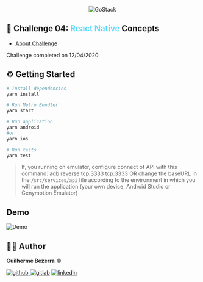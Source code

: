 <p align="center">
    <img alt="GoStack" src="https://ap.imagensbrasil.org/images/2020/04/09/banner-bootcamp-gostack-11.png" />
</p>

## :rocket: Challenge 04: <span style="color:#61dafb;">React Native</span> Concepts

- [About Challenge](https://github.com/Rocketseat/bootcamp-gostack-desafios/tree/master/desafio-conceitos-react-native)

Challenge completed on 12/04/2020.


## ⚙️ Getting Started

```Bash
# Install dependencies
yarn install

# Run Metro Bundler
yarn start

# Run application
yarn android
#or
yarn ios

# Run tests
yarn test
```
> If, you running on emulator, configure connect of API with this command: 
> adb reverse tcp:3333 tcp:3333
> OR change the baseURL in the `/src/services/api` file according
> to the environment in which you will run the application (your own device, Android Studio or Genymotion Emulator)

## Demo

<img alt="Demo" src="https://i.lensdump.com/i/jC4c0Q.gif" />

## :man_astronaut: Author

**Guilherme Bezerra** ©️

[![github](http://ap.imagensbrasil.org/images/2018/12/10/github-logo-1.png) ](http://www.github.com/gbdsantos)
[![gitlab](http://ap.imagensbrasil.org/images/2018/12/10/gitlab-32.png)](https://gitlab.com/gbdsantos1)
[![linkedin](http://ap.imagensbrasil.org/images/2018/12/10/linkedin-1.png)](https://www.linkedin.com/in/gbdsantos/)
